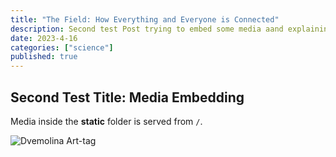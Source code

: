 ```yaml
---
title: "The Field: How Everything and Everyone is Connected"
description: Second test Post trying to embed some media aand explaining the basics and natures about the vastv interconnected field that we live in
date: 2023-4-16
categories: ["science"]
published: true
---
```


## Second Test Title: Media Embedding

Media inside the **static** folder is served from `/`.

![Dvemolina Art-tag](/headTest.JPG)

